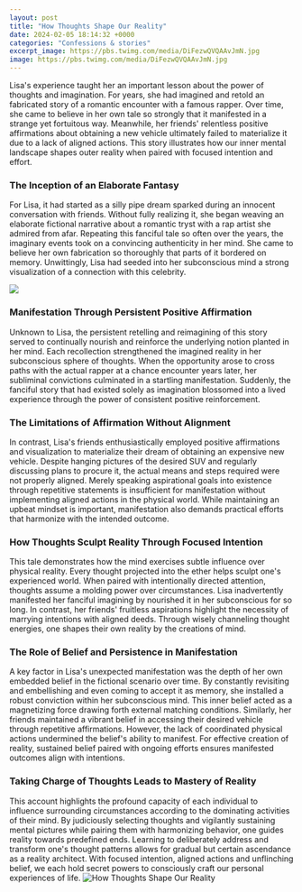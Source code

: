 ```yaml
---
layout: post
title: "How Thoughts Shape Our Reality"
date: 2024-02-05 18:14:32 +0000
categories: "Confessions & stories"
excerpt_image: https://pbs.twimg.com/media/DiFezwQVQAAvJmN.jpg
image: https://pbs.twimg.com/media/DiFezwQVQAAvJmN.jpg
---
```


Lisa's experience taught her an important lesson about the power of thoughts and imagination. For years, she had imagined and retold an fabricated story of a romantic encounter with a famous rapper. Over time, she came to believe in her own tale so strongly that it manifested in a strange yet fortuitous way. Meanwhile, her friends' relentless positive affirmations about obtaining a new vehicle ultimately failed to materialize it due to a lack of aligned actions. This story illustrates how our inner mental landscape shapes outer reality when paired with focused intention and effort.
### The Inception of an Elaborate Fantasy 
For Lisa, it had started as a silly pipe dream sparked during an innocent conversation with friends. Without fully realizing it, she began weaving an elaborate fictional narrative about a romantic tryst with a rap artist she admired from afar. Repeating this fanciful tale so often over the years, the imaginary events took on a convincing authenticity in her mind. She came to believe her own fabrication so thoroughly that parts of it bordered on memory. Unwittingly, Lisa had seeded into her subconscious mind a strong visualization of a connection with this celebrity.

![](https://name-fame.com/wp-content/uploads/2019/03/Your-thoughts.png)
### Manifestation Through Persistent Positive Affirmation
Unknown to Lisa, the persistent retelling and reimagining of this story served to continually nourish and reinforce the underlying notion planted in her mind. Each recollection strengthened the imagined reality in her subconscious sphere of thoughts. When the opportunity arose to cross paths with the actual rapper at a chance encounter years later, her subliminal convictions culminated in a startling manifestation. Suddenly, the fanciful story that had existed solely as imagination blossomed into a lived experience through the power of consistent positive reinforcement. 
### The Limitations of Affirmation Without Alignment 
In contrast, Lisa's friends enthusiastically employed positive affirmations and visualization to materialize their dream of obtaining an expensive new vehicle. Despite hanging pictures of the desired SUV and regularly discussing plans to procure it, the actual means and steps required were not properly aligned. Merely speaking aspirational goals into existence through repetitive statements is insufficient for manifestation without implementing aligned actions in the physical world. While maintaining an upbeat mindset is important, manifestation also demands practical efforts that harmonize with the intended outcome.
### How Thoughts Sculpt Reality Through Focused Intention
This tale demonstrates how the mind exercises subtle influence over physical reality. Every thought projected into the ether helps sculpt one's experienced world. When paired with intentionally directed attention, thoughts assume a molding power over circumstances. Lisa inadvertently manifested her fanciful imagining by nourished it in her subconscious for so long. In contrast, her friends' fruitless aspirations highlight the necessity of marrying intentions with aligned deeds. Through wisely channeling thought energies, one shapes their own reality by the creations of mind.
### The Role of Belief and Persistence in Manifestation  
A key factor in Lisa's unexpected manifestation was the depth of her own embedded belief in the fictional scenario over time. By constantly revisiting and embellishing and even coming to accept it as memory, she installed a robust conviction within her subconscious mind. This inner belief acted as a magnetizing force drawing forth external matching conditions. Similarly, her friends maintained a vibrant belief in accessing their desired vehicle through repetitive affirmations. However, the lack of coordinated physical actions undermined the belief's ability to manifest. For effective creation of reality, sustained belief paired with ongoing efforts ensures manifested outcomes align with intentions.
### Taking Charge of Thoughts Leads to Mastery of Reality
This account highlights the profound capacity of each individual to influence surrounding circumstances according to the dominating activities of their mind. By judiciously selecting thoughts and vigilantly sustaining mental pictures while pairing them with harmonizing behavior, one guides reality towards predefined ends. Learning to deliberately address and transform one's thought patterns allows for gradual but certain ascendance as a reality architect. With focused intention, aligned actions and unflinching belief, we each hold secret powers to consciously craft our personal experiences of life.
![How Thoughts Shape Our Reality](https://pbs.twimg.com/media/DiFezwQVQAAvJmN.jpg)